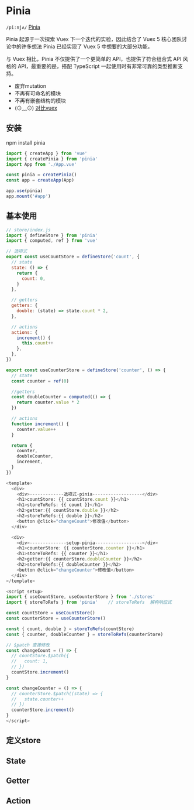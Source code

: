 # Pinia
`/piːnjʌ/`   [Pinia](https://pinia.vuejs.org/zh)

Pinia 起源于一次探索 Vuex 下一个迭代的实验，因此结合了 Vuex 5 核心团队讨论中的许多想法 Pinia 已经实现了 Vuex 5 中想要的大部分功能，

与 Vuex 相比，Pinia 不仅提供了一个更简单的 API，也提供了符合组合式 API 风格的 API，最重要的是，搭配 TypeScript 一起使用时有非常可靠的类型推断支持。
- 废弃mutation
- 不再有可命名的模块
- 不再有嵌套结构的模块
- (⊙﹏⊙)
[对比vuex](https://pinia.vuejs.org/zh/introduction.html#comparison-with-vuex)

## 安装
npm install pinia
```js
import { createApp } from 'vue'
import { createPinia } from 'pinia'
import App from './App.vue'

const pinia = createPinia()
const app = createApp(App)

app.use(pinia)
app.mount('#app')
```
## 基本使用
```js
// store/index.js
import { defineStore } from 'pinia'
import { computed, ref } from 'vue'

// 选项式
export const useCountStore = defineStore('count', {
  // state
  state: () => {
    return {
      count: 0,
    }
  },

  // getters
  getters: {
    double: (state) => state.count * 2,
  },

  // actions
  actions: {
    increment() {
      this.count++
    },
  },
})

export const useCounterStore = defineStore('counter', () => {
  // state
  const counter = ref(0)

  //getters
  const doubleCounter = computed(() => {
    return counter.value * 2
  })

  // actions
  function increment() {
    counter.value++
  }

  return {
    counter,
    doubleCounter,
    increment,
  }
})
```
```js
<template>
  <div>
    <div>-------------选项式-pinia-------------------</div>
    <h1>countStore: {{ countStore.count }}</h1>
    <h1>storeToRefs: {{ count }}</h1>
    <h2>getter:{{ countStore.double }}</h2>
    <h2>storeToRefs:{{ double }}</h2>
    <button @click="changeCount">修改值</button>
  </div>

  <div>
    <div>--------------setup-pinia------------------</div>
    <h1>counterStore: {{ counterStore.counter }}</h1>
    <h1>storeToRefs: {{ counter }}</h1>
    <h2>getter:{{ counterStore.doubleCounter }}</h2>
    <h2>storeToRefs:{{ doubleCounter }}</h2>
    <button @click="changeCounter">修改值</button>
  </div>
</template>

<script setup>
import { useCountStore, useCounterStore } from './stores'
import { storeToRefs } from 'pinia'    // storeToRefs  解构响应式

const countStore = useCountStore()
const counterStore = useCounterStore()

const { count, double } = storeToRefs(countStore)
const { counter, doubleCounter } = storeToRefs(counterStore)

// $patch 直接修改
const changeCount = () => {
  // countStore.$patch({
  //   count: 1,
  // })
  countStore.increment()
}

const changeCounter = () => {
  // counterStore.$patch((state) => {
  //   state.counter++
  // })
  counterStore.increment()
}
</script>
```


## 定义store
## State
## Getter
## Action